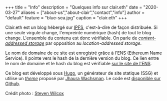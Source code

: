 +++
title = "Info"
description = "Quelques info sur clair.eth"
date = "2020-03-27"
aliases = ["about-us","about-clair","contact","info"]
author = "default"
feature = "blue-sea.jpg"
caption = "clair.eth"
+++

Clair.eth est un blog hébergé sur [IPFS](https://ipfs.io/), c'est-à-dire de façon distribuée. Si une seule virgule change, l'empreinte numérique (hash) de tout le blog change. L'ensemble du contenu est donc vérifiable. On parle de [*content-addressed storage*](https://en.wikipedia.org/wiki/Content-addressable_storage) par opposition au *location-addressed storage*.

Le nom de domaine de ce site est enregistré grâce à l'ENS (Ethereum Name Service). Il pointe vers le hash de la dernière version du blog. Ce lien entre le nom de domaine et le hash du blog est vérifiable [sur le site de l'ENS](https://app.ens.domains/name/clair.eth).

Ce blog est développé sous [Hugo](https://gohugo.io/), un générateur de site statique (SSG) et utilise un [*theme*](https://themes.gohugo.io/axiom/) proposé par [Jhaura Wachsman](https://github.com/jhauraw). Le code est [disponible sur Github](https://github.com/julienbrg/clair).

Crédit photo : [Steven Wilcox](https://unsplash.com/photos/0wZawDqsDHo)
